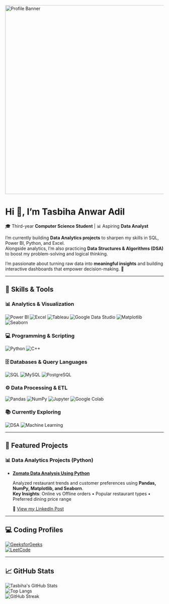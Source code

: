 <img width="2000" height="600" alt="Profile Banner" src="https://github.com/user-attachments/assets/82d3985c-a2cb-4cbb-bfba-1cb3a4f0494b" />

# Hi 👋, I’m **Tasbiha Anwar Adil**  
🎓 Third-year **Computer Science Student** | 📊 Aspiring **Data Analyst**

I’m currently building **Data Analytics projects** to sharpen my skills in SQL, Power BI, Python, and Excel.  
Alongside analytics, I’m also practicing **Data Structures & Algorithms (DSA)** to boost my problem-solving and logical thinking.  

I’m passionate about turning raw data into **meaningful insights** and building interactive dashboards that empower decision-making. 🚀  

---

## 🔧 Skills & Tools

### 📊 Analytics & Visualization
![Power BI](https://img.shields.io/badge/PowerBI-F2C811?style=for-the-badge&logo=powerbi&logoColor=black)
![Excel](https://img.shields.io/badge/Excel-217346?style=for-the-badge&logo=microsoft-excel&logoColor=white)
![Tableau](https://img.shields.io/badge/Tableau-E97627?style=for-the-badge&logo=tableau&logoColor=white)
![Google Data Studio](https://img.shields.io/badge/Google%20Data%20Studio-4285F4?style=for-the-badge&logo=googledatastudio&logoColor=white)
![Matplotlib](https://img.shields.io/badge/Matplotlib-11557c?style=for-the-badge&logo=python&logoColor=white)
![Seaborn](https://img.shields.io/badge/Seaborn-76b900?style=for-the-badge&logo=python&logoColor=white)

### 💻 Programming & Scripting
![Python](https://img.shields.io/badge/Python-3776AB?style=for-the-badge&logo=python&logoColor=white)
![C++](https://img.shields.io/badge/C++-00599C?style=for-the-badge&logo=cplusplus&logoColor=white)

### 🗄️ Databases & Query Languages
![SQL](https://img.shields.io/badge/SQL-003B57?style=for-the-badge&logo=postgresql&logoColor=white)
![MySQL](https://img.shields.io/badge/MySQL-4479A1?style=for-the-badge&logo=mysql&logoColor=white)
![PostgreSQL](https://img.shields.io/badge/PostgreSQL-336791?style=for-the-badge&logo=postgresql&logoColor=white)

### ⚙️ Data Processing & ETL
![Pandas](https://img.shields.io/badge/Pandas-150458?style=for-the-badge&logo=pandas&logoColor=white)
![NumPy](https://img.shields.io/badge/Numpy-013243?style=for-the-badge&logo=numpy&logoColor=white)
![Jupyter](https://img.shields.io/badge/Jupyter-F37626?style=for-the-badge&logo=jupyter&logoColor=white)
![Google Colab](https://img.shields.io/badge/Google%20Colab-F9AB00?style=for-the-badge&logo=googlecolab&logoColor=black)

### 📚 Currently Exploring
![DSA](https://img.shields.io/badge/Data%20Structures%20%26%20Algorithms-FF6F00?style=for-the-badge&logo=algorithm&logoColor=white)
![Machine Learning](https://img.shields.io/badge/Machine%20Learning-102230?style=for-the-badge&logo=scikitlearn&logoColor=white)

---

## 🚀 Featured Projects  

### 📊 Data Analytics Projects (Python)

- **[Zomato Data Analysis Using Python](https://github.com/tasbihaanwaradil/Zomato-Data-Analysis-Using-Python)**
  
  Analyzed restaurant trends and customer preferences using **Pandas, NumPy, Matplotlib, and Seaborn**.  
  **Key Insights**: Online vs Offline orders • Popular restaurant types • Preferred dining price range  

  🔗 [View my LinkedIn Post](https://www.linkedin.com/posts/tasbiha-anwar-adil_zomato-data-analysis-using-python-activity-7362515385423671297-Z1Qv)

---

## 💻 Coding Profiles  

[![GeeksforGeeks](https://img.shields.io/badge/GeeksforGeeks-298D46?logo=geeksforgeeks&logoColor=white&style=for-the-badge)](https://www.geeksforgeeks.org/user/tasbihaan3v0f/)  
[![LeetCode](https://img.shields.io/badge/LeetCode-000000?logo=LeetCode&logoColor=%23d16c06&style=for-the-badge)](https://leetcode.com/u/tasbihaanwaradil/)

---

## 📈 GitHub Stats  

![Tasbiha's GitHub Stats](https://github-readme-stats.vercel.app/api?username=tasbihaanwaradil&show_icons=true&theme=radical)  
![Top Langs](https://github-readme-stats.vercel.app/api/top-langs/?username=tasbihaanwaradil&layout=compact&theme=radical)  
![GitHub Streak](https://streak-stats.demolab.com?user=tasbihaanwaradil&theme=radical&border_radius=5)  
